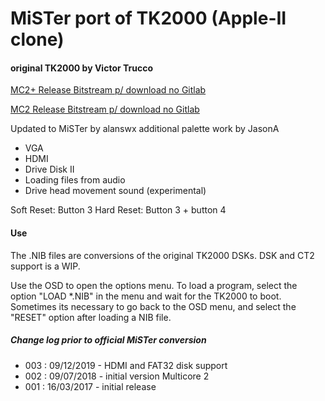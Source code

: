 # MiSTer port of TK2000 (Apple-II clone)

#### original TK2000 by Victor Trucco
[MC2+ Release Bitstream p/ download no Gitlab](https://gitlab.com/victor.trucco/Multicore_Bitstreams/-/tree/master/Multicore%202%20Plus/Computers/TK2000)

[MC2 Release Bitstream p/ download no Gitlab](https://gitlab.com/victor.trucco/Multicore_Bitstreams/-/tree/master/Multicore%202/Computers/TK2000)

Updated to MiSTer by alanswx
additional palette work by JasonA


- VGA
- HDMI
- Drive Disk II 
- Loading files from audio
- Drive head movement sound (experimental)

Soft Reset: Button 3
Hard Reset: Button 3 + button 4

#### Use

The .NIB files are conversions of the original TK2000 DSKs. DSK and CT2 support is a WIP.

Use the OSD to open the options menu. To load a program, select the option "LOAD *.NIB" in the menu and wait for the TK2000 to boot. Sometimes its necessary to go back to the OSD menu, and select the "RESET" option after loading a NIB file.

##### Change log prior to official MiSTer conversion

- 003 : 09/12/2019 - HDMI and FAT32 disk support
- 002 : 09/07/2018 - initial version Multicore 2
- 001 : 16/03/2017 - initial release